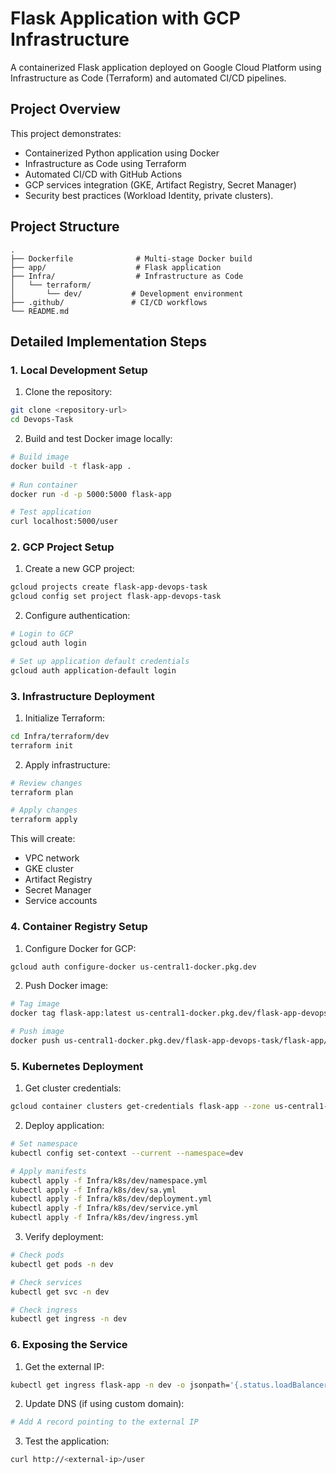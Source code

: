 # Flask Application with GCP Infrastructure

A containerized Flask application deployed on Google Cloud Platform using Infrastructure as Code (Terraform) and automated CI/CD pipelines.

## Project Overview

This project demonstrates:
- Containerized Python application using Docker
- Infrastructure as Code using Terraform
- Automated CI/CD with GitHub Actions
- GCP services integration (GKE, Artifact Registry, Secret Manager)
- Security best practices (Workload Identity, private clusters).

## Project Structure
```
.
├── Dockerfile              # Multi-stage Docker build
├── app/                    # Flask application
├── Infra/                  # Infrastructure as Code
│   └── terraform/
│       └── dev/           # Development environment
├── .github/               # CI/CD workflows
└── README.md
```

## Detailed Implementation Steps

### 1. Local Development Setup

1. Clone the repository:
```bash
git clone <repository-url>
cd Devops-Task
```

2. Build and test Docker image locally:
```bash
# Build image
docker build -t flask-app .
    
# Run container
docker run -d -p 5000:5000 flask-app

# Test application
curl localhost:5000/user
```

### 2. GCP Project Setup

1. Create a new GCP project:
```bash
gcloud projects create flask-app-devops-task
gcloud config set project flask-app-devops-task
```

2. Configure authentication:
```bash
# Login to GCP
gcloud auth login

# Set up application default credentials
gcloud auth application-default login
```

### 3. Infrastructure Deployment

1. Initialize Terraform:
```bash
cd Infra/terraform/dev
terraform init
```

2. Apply infrastructure:
```bash
# Review changes
terraform plan

# Apply changes
terraform apply
```

This will create:
- VPC network
- GKE cluster
- Artifact Registry
- Secret Manager
- Service accounts

### 4. Container Registry Setup

1. Configure Docker for GCP:
```bash
gcloud auth configure-docker us-central1-docker.pkg.dev
```

2. Push Docker image:
```bash
# Tag image
docker tag flask-app:latest us-central1-docker.pkg.dev/flask-app-devops-task/flask-app/flask-app:latest

# Push image
docker push us-central1-docker.pkg.dev/flask-app-devops-task/flask-app/flask-app:latest
```

### 5. Kubernetes Deployment

1. Get cluster credentials:
```bash
gcloud container clusters get-credentials flask-app --zone us-central1-c
```

2. Deploy application:
```bash
# Set namespace
kubectl config set-context --current --namespace=dev

# Apply manifests
kubectl apply -f Infra/k8s/dev/namespace.yml
kubectl apply -f Infra/k8s/dev/sa.yml
kubectl apply -f Infra/k8s/dev/deployment.yml
kubectl apply -f Infra/k8s/dev/service.yml
kubectl apply -f Infra/k8s/dev/ingress.yml
```

3. Verify deployment:
```bash
# Check pods
kubectl get pods -n dev

# Check services
kubectl get svc -n dev

# Check ingress
kubectl get ingress -n dev
```

### 6. Exposing the Service

1. Get the external IP:
```bash
kubectl get ingress flask-app -n dev -o jsonpath='{.status.loadBalancer.ingress[0].ip}'
```

2. Update DNS (if using custom domain):
```bash
# Add A record pointing to the external IP
```

3. Test the application:
```bash
curl http://<external-ip>/user
```

